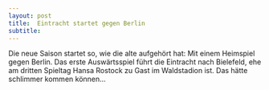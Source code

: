```yaml
---
layout: post
title:  Eintracht startet gegen Berlin
subtitle:  
---
```


Die neue Saison startet so, wie die alte aufgehört hat: Mit einem Heimspiel gegen Berlin. Das erste Auswärtsspiel führt die Eintracht nach Bielefeld, ehe am dritten Spieltag Hansa Rostock zu Gast im Waldstadion ist. Das hätte schlimmer kommen können...


